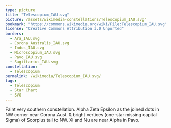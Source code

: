```yaml
---
type: picture
title: "Telescopium_IAU.svg"
picture: /assets/wikimedia-constellations/Telescopium_IAU.svg"
bookmark: "https://commons.wikimedia.org/wiki/File:Telescopium_IAU.svg"
license: "Creative Commons Attribution 3.0 Unported"
borders:
  - Ara_IAU.svg
  - Corona_Australis_IAU.svg
  - Indus_IAU.svg
  - Microscopium_IAU.svg
  - Pavo_IAU.svg
  - Sagittarius_IAU.svg
constellation:
  - Telescopium
permalink: /wikimedia/Telescopium_IAU.svg/
tags:
  - Telescopium
  - Star Chart
  - SVG
---
```

Faint very southern constellation. Alpha Zeta Epsilon as the joined dots in NW corner near Corona Aust. & bright vertices (one-star missing capital Sigma) of Scorpius tail to NW. Xi and Nu are near Alpha in Pavo.